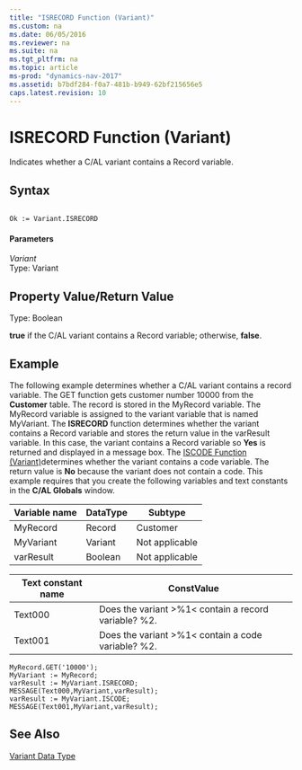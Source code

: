 ```yaml
---
title: "ISRECORD Function (Variant)"
ms.custom: na
ms.date: 06/05/2016
ms.reviewer: na
ms.suite: na
ms.tgt_pltfrm: na
ms.topic: article
ms-prod: "dynamics-nav-2017"
ms.assetid: b7bdf284-f0a7-481b-b949-62bf215656e5
caps.latest.revision: 10
---
```

# ISRECORD Function (Variant)
Indicates whether a C\/AL variant contains a Record variable.  
  
## Syntax  
  
```  
  
Ok := Variant.ISRECORD  
```  
  
#### Parameters  
 *Variant*  
 Type: Variant  
  
## Property Value\/Return Value  
 Type: Boolean  
  
 **true** if the C\/AL variant contains a Record variable; otherwise, **false**.  
  
## Example  
 The following example determines whether a C\/AL variant contains a record variable. The GET function gets customer number 10000 from the **Customer** table. The record is stored in the MyRecord variable. The MyRecord variable is assigned to the variant variable that is named MyVariant. The **ISRECORD** function determines whether the variant contains a Record variable and stores the return value in the varResult variable. In this case, the variant contains a Record variable so **Yes** is returned and displayed in a message box. The [ISCODE Function \(Variant\)](ISCODE-Function--Variant-.md)determines whether the variant contains a code variable. The return value is **No** because the variant does not contain a code. This example requires that you create the following variables and text constants in the **C\/AL Globals** window.  
  
|Variable name|DataType|Subtype|  
|-------------------|--------------|-------------|  
|MyRecord|Record|Customer|  
|MyVariant|Variant|Not applicable|  
|varResult|Boolean|Not applicable|  
  
|Text constant name|ConstValue|  
|------------------------|----------------|  
|Text000|Does the variant \>%1\< contain a record variable? %2.|  
|Text001|Does the variant \>%1\< contain a code variable? %2.|  
  
```  
MyRecord.GET('10000');  
MyVariant := MyRecord;  
varResult := MyVariant.ISRECORD;  
MESSAGE(Text000,MyVariant,varResult);  
varResult := MyVariant.ISCODE;  
MESSAGE(Text001,MyVariant,varResult);  
```  
  
## See Also  
 [Variant Data Type](Variant-Data-Type.md)